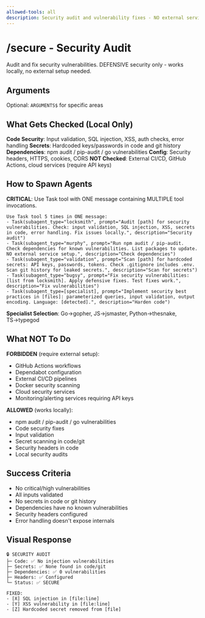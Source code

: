 ```yaml
---
allowed-tools: all
description: Security audit and vulnerability fixes - NO external services or API keys required
---
```


# /secure - Security Audit

Audit and fix security vulnerabilities. DEFENSIVE security only - works locally, no external setup needed.

## Arguments
Optional: `ARGUMENTS$` for specific areas

## What Gets Checked (Local Only)

**Code Security**: Input validation, SQL injection, XSS, auth checks, error handling
**Secrets**: Hardcoded keys/passwords in code and git history
**Dependencies**: npm audit / pip-audit / go vulnerabilities
**Config**: Security headers, HTTPS, cookies, CORS
**NOT Checked**: External CI/CD, GitHub Actions, cloud services (require API keys)

## How to Spawn Agents

**CRITICAL**: Use Task tool with ONE message containing MULTIPLE tool invocations.

```
Use Task tool 5 times in ONE message:
- Task(subagent_type="locksmith", prompt="Audit [path] for security vulnerabilities. Check: input validation, SQL injection, XSS, secrets in code, error handling. Fix issues locally.", description="Security audit")
- Task(subagent_type="murphy", prompt="Run npm audit / pip-audit. Check dependencies for known vulnerabilities. List packages to update. NO external service setup.", description="Check dependencies")
- Task(subagent_type="validation", prompt="Scan [path] for hardcoded secrets: API keys, passwords, tokens. Check .gitignore includes .env. Scan git history for leaked secrets.", description="Scan for secrets")
- Task(subagent_type="bugsy", prompt="Fix security vulnerabilities: [list from locksmith]. Apply defensive fixes. Test fixes work.", description="Fix vulnerabilities")
- Task(subagent_type=[specialist], prompt="Implement security best practices in [files]: parameterized queries, input validation, output encoding. Language: [detected].", description="Harden code")
```

**Specialist Selection**: Go→gopher, JS→jsmaster, Python→thesnake, TS→typegod

## What NOT To Do

**FORBIDDEN** (require external setup):
- GitHub Actions workflows
- Dependabot configuration
- External CI/CD pipelines
- Docker security scanning
- Cloud security services
- Monitoring/alerting services requiring API keys

**ALLOWED** (works locally):
- npm audit / pip-audit / go vulnerabilities
- Code security fixes
- Input validation
- Secret scanning in code/git
- Security headers in code
- Local security audits

## Success Criteria

- No critical/high vulnerabilities
- All inputs validated
- No secrets in code or git history
- Dependencies have no known vulnerabilities
- Security headers configured
- Error handling doesn't expose internals

## Visual Response

```
🔒 SECURITY AUDIT
├─ Code: ✅ No injection vulnerabilities
├─ Secrets: ✅ None found in code/git
├─ Dependencies: ✅ 0 vulnerabilities
├─ Headers: ✅ Configured
└─ Status: ✅ SECURE

FIXED:
- [X] SQL injection in [file:line]
- [Y] XSS vulnerability in [file:line]
- [Z] Hardcoded secret removed from [file]
```